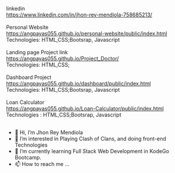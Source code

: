 linkedin</br>https://www.linkedin.com/in/jhon-rey-mendiola-758685213/
</br></br>
Personal Website</br>
https://angpayas055.github.io/personal-website/public/index.html
</br>
Technologies: HTML,CSS;Bootsrap, Javascript
</br></br>
Landing page Project link</br>
https://angpayas055.github.io/Project_Doctor/
</br>
Technologies: HTML,CSS;
</br></br>
Dashboard Project
</br>
https://angpayas055.github.io/dashboard/public/index.html</br>
Technologies: HTML,CSS;Bootsrap, Javascript</br></br>
Loan Calculator </br>
https://angpayas055.github.io/Loan-Calculator/public/index.html</br>
Technologies : HTML,CSS;Bootsrap, Javascript</br></br>



- 👋 Hi, I’m Jhon Rey Mendiola
- 👀 I’m interested in Playing Clash of Clans, and doing front-end Technologies
- 🌱 I’m currently learning Full Stack Web Development in KodeGo Bootcamp.
- 📫 How to reach me ...


<!---
Jhon Rey Mendiola/AngPayas055 is a ✨ special ✨ repository because its `README.md` (this file) appears on your GitHub profile.
You can click the Preview link to take a look at your changes.
--->
